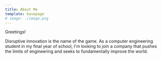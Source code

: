 ```yaml
---
title: About Me
template: basepage
# image: ./image.png
---
```


Greetings!

Disruptive innovation is the name of the game.
As a computer engineering student in my final year of school, I'm looking to join a company that pushes the limits of engineering and seeks to fundamentally improve the world.

